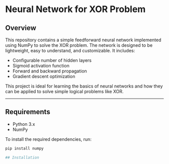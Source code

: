 # Neural Network for XOR Problem

## Overview
This repository contains a simple feedforward neural network implemented using NumPy to solve the XOR problem. The network is designed to be lightweight, easy to understand, and customizable. It includes:

- Configurable number of hidden layers  
- Sigmoid activation function  
- Forward and backward propagation  
- Gradient descent optimization  

This project is ideal for learning the basics of neural networks and how they can be applied to solve simple logical problems like XOR.

---

## Requirements
- Python 3.x  
- NumPy  

To install the required dependencies, run:
```bash
pip install numpy

## Installation
